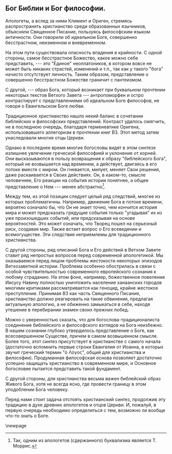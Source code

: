 ## Бог Библии и Бог философии.

Апологеты, а вслед за ними Климент и Ориген, стремясь распространить христианство среди образованных язычников, объясняли Священное Писание, пользуясь философским языком античности. Они говорили об идеальном Боге, совершенно бесстрастном, неизменном и вневременном. 

На этом пути существовала опасность впадения в крайности. С одной стороны, самое бесстрастное Божество, какое можно себе представить, --- это "Единое" неоплатоников, в котором вовсе не может быть никаких страстей, изменений и т.п., так как у такого "бога" начисто отсутствует личность. Таким образом, представление о совершенно бесстрастном Божестве граничит с пантеизмом.

С другой, --- образ Бога, который возникает при буквальном прочтении некоторых текстов Ветхого Завета --- антропоморфен и остро контрастирует с представлениями об идеальном Боге философов, не говоря о Евангельском Боге любви.

Традиционное христианство нашло некий баланс в сочетании библейских и философских представлений. Контраст удалось смягчить, не в последнюю очередь, благодаря герменевтике Оригена, использовавшего аллегоризм в прочтении книг ВЗ. Этот метод затем унаследовали многие отцы Церкви.

Однако в последнее время многие богословы видят в этом синтезе излишнее увлечение греческой философией и уклонение от корней. Они высказываются в пользу возвращения к образу "библейского Бога", который не возвышается над временем, а действует, двигаясь в его потоке вместе с миром. Он гневается, милует, меняет Свои решения, даже раскаивается в Своих действиях. Он, в каком-то, смысле человечнее, Его реакции на события истории понятнее, а общее представление о Нем --- менее абстрактно[^bo0001].

Между тем, из этой позиции следует целый ряд следствий, многие из которых проблематичны. Например, движение Бога в потоке времени, вероятно означало бы, что Он не знает точно, чем кончится история мира и может предсказать грядущие события только "угадывая" их из уже произошедших событий, или предсказывая на основе вероятностей. Это может означать, что Творец пошел на серьезный риск, создавая мир. Также встает вопрос о Его всеведении и всемогуществе. Эти следствия неприемлемы для традиционного христианства.

С другой стороны, ряд описаний Бога и Его действий в Ветхом Завете ставит ряд непростых вопросов перед современной апологетикой. Мы оказываемся перед лицом проблемы жестокости некоторых эпизодов Ветхозаветной истории. Проблема особенно обострилась в связи с особой чувствительностью современного европейского сознания к любому страданию. На этом фоне, например, божественное повеление Иисусу Навину полностью уничтожить население ханаанских городов многими критиками рассматривается как геноцид, крайне жестокое преступление. Принимая ВЗ как часть Священного Писания, христианство должно реагировать на такие обвинения, предлагая актуальную апологию, а не обиженно замыкаться в себе, находя утешение в перебирании знамен своих прежних побед.

Можно с уверенностью сказать, что для богослова-традиционалиста соединение библейского и философского взглядов на Бога неизбежно. В нашем сознании глубоко утвердилось представление о Боге, как всесовершенном Существе, причем в самом возвышенном смысле. Более того, этот синтез присутствует в христианстве с самого начала (достаточно вспомнить первые строки Евангелия от Иоанна, в которых звучит греческий термин "ὁ Λόγος", общий для христианства и философии). Продуманная философская основа позволяет достаточно успешно защищать христианство в современном мире, и Основное богословие пытается представить такой фундамент.

С другой стороны, для христианства весьма важен библейский образ Живого Бога, хотя не всегда ясно, где провести границу в этом уподоблении Бога человеку.

Перед нами стоит задача отстоять христианский синтез, продолжив эту традицию в духе древних апологетов и отцов Церкви. И, пожалуй, в первую очередь необходимо определиться с тем, возможно ли вообще что-то знать о Боге.

[^bo0001]: Так, одним из апологетов (сдержанного) буквализма является Т. Моррис.

\newpage
